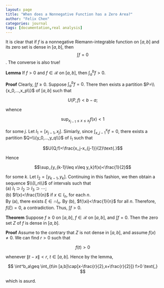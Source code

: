 ```yaml
---
layout: page
title: "When does a Nonnegative Function has a Zero Area?"
author: "Felix Chen"
categories: journal
tags: [documentation,real analysis]
---
```


It is clear that if $f$ is a nonnegative Riemann-integrable function on $[a,b]$
and its zero set is dense in $[a,b]$, then $$\int f=0$$. The converse is also
true!

**Lemma** If $f>0$ and $f\in\mathscr{R}$ on $[a,b]$, then $\int^b_af>0$.

**Proof** Clearly, $\int f\geq 0$. Suppose $\int^b_a f=0$. There then exists a
partition $P=\\{x_0,...,x_p\\}$ of $[a,b]$ such that

$$U(P,f)<b-a\text{;}$$

whence

$$\sup_{x_{j-1}\leq x\leq x_j}f(x)<1$$

for some $j$. Let $I_1=[x_{j-1},x_j]$. Simiarly, since $\int^{x_j}_{x\_{j-1}}f=0$,
there exists a partition $Q=\\{y_0,...,y_q\\}$ of $I_1$ such that

$$U(Q,f)<\frac{x_j-x_{j-1}}{2}\text{.}$$

Hence

$$\sup_{y_{k-1}\leq x\leq y_k}f(x)<\frac{1}{2}$$

for some $k$. Let $I_2=[y_{k-1},y_k]$. Continuing in this fashion, we then obtain
a sequence $\\{I_n\\}$ of intervals such that\
(a) $I_1\supset I_2\supset I_3\supset\cdots$;\
(b) $f(x)<\frac{1}{n}$ if $x\in I_n$, for each $n$.\
By (a), there exists $\xi\in\cap I_n$. By (b), $f(\xi)<\frac{1}{n}$ for all $n$.
Therefore, $f(\xi)=0$, a contradiction. Thus, $\int f>0$.

**Theorem** Suppose $f\geq0$ on $[a,b]$, $f\in\mathscr{R}$ on $[a,b]$, and $\int f=0$.
Then the zero set $Z$ of $f$ is dense in $[a,b]$.

**Proof** Assume to the contrary that $Z$ is not dense in $[a,b]$, and assume $f(x)\not=0$.
We can find $r>0$ such that

$$f(t)>0$$

whenever $\left\|t-x\right\| <r$, $t\in [a,b]$. Hence by the lemma,

$$ \int^b_a\geq \int_{t\in [a,b]\cap[x-\frac{r}{2},x+\frac{r}{2}]} f>0 \text{,} $$

which is asurd.

